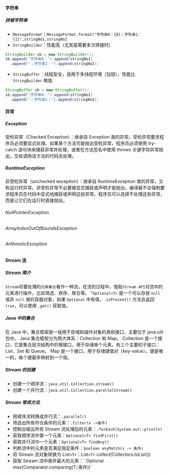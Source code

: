 #### 字符串
##### 拼接字符串
- `MessageFormat`：`MessageFormat.format("字符串0：{0}；字符串1：{1}",stringNo1,stringNo2`
- `StringBuilder`：性能高（尤其是需要多次拼接时）
```java
StringBuilder sb = new StringBuilder();
sb.append("字符串0：").append(stringNo1)
  .append("；字符串1：").append(stringNo2);
```
- `StringBuffer`：线程安全，适用于多线程环境（加锁），性能比 `StringBuilder` 略低
```java
StringBuffer sb = new StringBuffer();
sb.append("字符串0：").append(stringNo1)
  .append("；字符串1：").append(stringNo2);
```
#### 异常
##### Exception
受检异常（Checked Exception）：继承自 Exception 类的异常。受检异常要求程序员必须要显式处理。如果某个方法可能抛出受检异常，程序员必须使用 try-catch 语句块来捕获异常并处理，或者在方法签名中使用 throws 关键字将异常抛出，交给调用该方法的代码去处理。
##### RuntimeException
非受检异常（unchecked exception）：继承自 RuntimeException 类的异常，又称运行时异常。非受检异常不必要被显式捕获或声明才能抛出。编译器不会强制要求程序员在代码中显式地捕获或声明这些异常，程序员可以选择不处理这些异常，而是让它们在运行时直接抛出。
###### NullPointerException
###### ArrayIndexOutOfBoundsException
###### ArithmeticException

#### Stream 流
##### Stream 简介
`Stream`将要处理的`元素集合`看作一种流，在流的过程中，借助`Stream API`对流中的元素进行操作，比如筛选、排序、聚合等。
"`Optional<T>` 是一个可以存放 `null` 或非 `null` 值的容器对象，如果 `Optional` 中有值，`.isPresent()` 方法会返回 `true`，可以使用 `.get()` 获取值。
##### Java 中的集合
在 Java 中，集合框架是一组用于存储和操作对象的类和接口，主要位于 java.util 包中。
Java 集合框架分为两大体系：Collection 和 Map。
Collection 是一个接口，它是集合层次结构中的根接口，用于存储单个元素。有三个主要的子接口：List、Set 和 Queue。
Map 是一个接口，用于存储键值对（key-value）。键是唯一的，每个键最多映射到一个值。

##### Stream 的创建
- 创建一个顺序流：`java.util.Collection.stream()`
- 创建一个并行流：`java.util.Collection.parallelStream()`
##### Stream 常用方法
- 把顺序流转换成并行流：`.parallel()`
- 筛选出所有符合条件的元素：`.filter(x ->条件)`
- 控制台输出所有 Stream 流处理后的元素：`.forEach(System.out::println)`
- 获取顺序流中第一个元素：`Optional<T> findFirst()`
- 获取并行流中一个元素：`Optional<T> findAny()`
- 判断流中的元素是否满足指定条件：`boolean anyMatch(x -> 条件)`
- 将 Stream 流对象转换为 List`<T>`：List`<T>` collect(Collectors.toList())
- 获取 Stream 流中条件最大的元素：``Optional<T> max(Comparator.comparing(T::条件))`